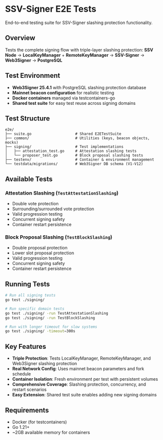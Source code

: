 # SSV-Signer E2E Tests

End-to-end testing suite for SSV-Signer slashing protection functionality.

## Overview

Tests the complete signing flow with triple-layer slashing protection:
**SSV Node** → **LocalKeyManager** + **RemoteKeyManager** → **SSV-Signer** → **Web3Signer** → **PostgreSQL**

## Test Environment

- **Web3Signer 25.4.1** with PostgreSQL slashing protection database
- **Mainnet beacon configuration** for realistic testing
- **Docker containers** managed via testcontainers-go
- **Shared test suite** for easy test reuse across signing domains

## Test Structure

```
e2e/
├── suite.go                    # Shared E2ETestSuite
├── common/                     # Utilities (keys, beacon objects, mocks)
├── signing/                    # Test implementations
│   ├── attestation_test.go     # Attestation slashing tests
│   └── proposer_test.go        # Block proposal slashing tests
├── testenv/                    # Container & environment management
└── testdata/migrations/        # Web3Signer DB schema (V1-V12)
```

## Available Tests

### Attestation Slashing (`TestAttestationSlashing`)
- Double vote protection
- Surrounding/surrounded vote protection
- Valid progression testing
- Concurrent signing safety
- Container restart persistence

### Block Proposal Slashing (`TestBlockSlashing`)  
- Double proposal protection
- Lower slot proposal protection
- Valid progression testing
- Concurrent signing safety
- Container restart persistence

## Running Tests

```bash
# Run all signing tests
go test ./signing/

# Run specific domain tests
go test ./signing/ -run TestAttestationSlashing
go test ./signing/ -run TestBlockSlashing

# Run with longer timeout for slow systems
go test ./signing/ -timeout=300s
```

## Key Features

- **Triple Protection**: Tests LocalKeyManager, RemoteKeyManager, and Web3Signer slashing protection
- **Real Network Config**: Uses mainnet beacon parameters and fork schedule
- **Container Isolation**: Fresh environment per test with persistent volumes
- **Comprehensive Coverage**: Slashing protection, concurrency, and restart scenarios
- **Easy Extension**: Shared test suite enables adding new signing domains

## Requirements

- Docker (for testcontainers)
- Go 1.21+
- ~2GB available memory for containers